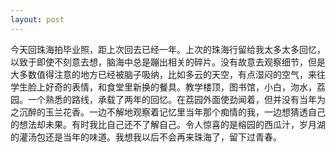 ```yaml
---
layout: post
---
```

今天回珠海拍毕业照，距上次回去已经一年。上次的珠海行留给我太多太多回忆，以致于即使不刻意去想，脑海中总是蹦出相关的碎片。没有故意去观察细节，但是大多数值得注意的地方已经被脑子吸纳，比如多云的天空，有点湿闷的空气，来往学生脸上好奇的表情，和食堂里新换的餐具。教学楼顶，图书馆，小白，沕水，荔园。一个熟悉的路线，承载了两年的回忆。在荔园外面使劲闻着，但并没有当年为之沉醉的玉兰花香。一边不解地观察着记忆里当年那个痴情的我，一边想猜透自己的想法却未果。有时我比自己还不了解自己。令人惊喜的是榕园的西瓜汁，岁月湖的灌汤包还是当年的味道。我想我以后不会再来珠海了，留下过青春。